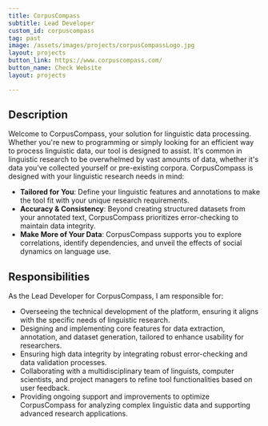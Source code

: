 ```yaml
---
title: CorpusCompass
subtitle: Lead Developer
custom_id: corpuscompass
tag: past
image: /assets/images/projects/corpusCompassLogo.jpg
layout: projects
button_link: https://www.corpuscompass.com/
button_name: Check Website
layout: projects

---
```


## Description

Welcome to CorpusCompass, your solution for linguistic data processing. Whether you're new to programming or simply looking for an efficient way to process linguistic data, our tool is designed to assist. It's common in linguistic research to be overwhelmed by vast amounts of data, whether it's data you've collected yourself or pre-existing corpora. 
CorpusCompass is designed with your linguistic research needs in mind:

- **Tailored for You**: Define your linguistic features and annotations to make the tool fit with your unique research requirements.
- **Accuracy & Consistency**: Beyond creating structured datasets from your annotated text, CorpusCompass prioritizes error-checking to maintain data integrity.
- **Make More of Your Data**: CorpusCompass supports you to explore correlations, identify dependencies, and unveil the effects of social dynamics on language use.


## Responsibilities
As the Lead Developer for CorpusCompass, I am responsible for:

- Overseeing the technical development of the platform, ensuring it aligns with the specific needs of linguistic research.
- Designing and implementing core features for data extraction, annotation, and dataset generation, tailored to enhance usability for researchers.
- Ensuring high data integrity by integrating robust error-checking and data validation processes.
- Collaborating with a multidisciplinary team of linguists, computer scientists, and project managers to refine tool functionalities based on user feedback.
- Providing ongoing support and improvements to optimize CorpusCompass for analyzing complex linguistic data and supporting advanced research applications.